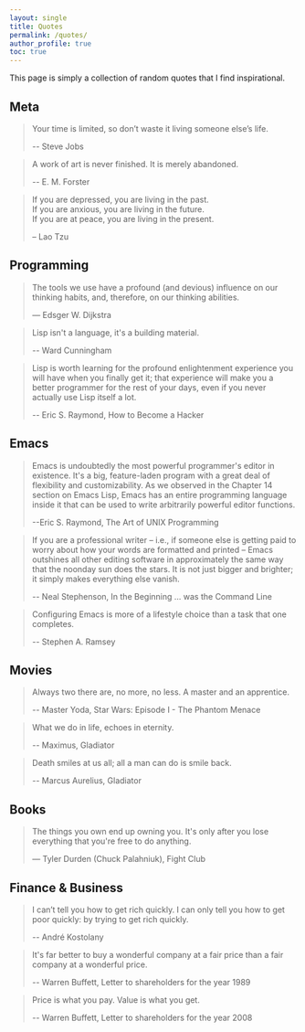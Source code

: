 ```yaml
---
layout: single
title: Quotes
permalink: /quotes/
author_profile: true
toc: true
---
```


This page is simply a collection of random quotes that I find inspirational.

## Meta

> Your time is limited, so don’t waste it living someone else’s life.
>
> -- Steve Jobs

> A work of art is never finished. It is merely abandoned.
>
> -- E. M. Forster

> If you are depressed, you are living in the past. <br>
> If you are anxious, you are living in the future.  <br>
> If you are at peace, you are living in the present. <br>
>
> – Lao Tzu

## Programming

> The tools we use have a profound (and devious) influence on our thinking habits, and, therefore, on our thinking abilities.
>
> — Edsger W. Dijkstra

> Lisp isn't a language, it's a building material.
>
> -- Ward Cunningham

> Lisp is worth learning for the profound enlightenment
> experience you will have when you finally get it; that experience will
> make you a better programmer for the rest of your days, even if you
> never actually use Lisp itself a lot.
>
> -- Eric S. Raymond, How to Become a Hacker

## Emacs

> Emacs is undoubtedly the most powerful programmer's editor in
> existence. It's a big, feature-laden program with a great deal of
> flexibility and customizability. As we observed in the Chapter 14
> section on Emacs Lisp, Emacs has an entire programming language inside
> it that can be used to write arbitrarily powerful editor functions.
>
> --Eric S. Raymond, The Art of UNIX Programming

> If you are a professional writer – i.e., if someone else is getting
> paid to worry about how your words are formatted and printed – Emacs
> outshines all other editing software in approximately the same way
> that the noonday sun does the stars. It is not just bigger and
> brighter; it simply makes everything else vanish.
>
> -- Neal Stephenson, In the Beginning ... was the Command Line

> Configuring Emacs is more of a lifestyle choice than a task that one completes.
>
> -- Stephen A. Ramsey

## Movies

> Always two there are, no more, no less. A master and an
> apprentice.
>
> -- Master Yoda, Star Wars: Episode I - The Phantom Menace

> What we do in life, echoes in eternity.
>
> -- Maximus, Gladiator

> Death smiles at us all; all a man can do is smile back.
>
> -- Marcus Aurelius, Gladiator

## Books

> The things you own end up owning you. It's only after you lose everything that you're free to do anything.
>
>  ― Tyler Durden (Chuck Palahniuk), Fight Club

## Finance & Business

> I can’t tell you how to get rich quickly. I can only tell you how to get poor quickly: by trying to get rich quickly.
>
> -- André Kostolany

> It's far better to buy a wonderful company at a fair price than a fair company at a wonderful price.
>
> -- Warren Buffett, Letter to shareholders for the year 1989

> Price is what you pay. Value is what you get.
>
> -- Warren Buffett, Letter to shareholders for the year 2008
